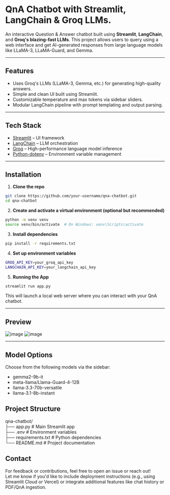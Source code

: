 # QnA Chatbot with Streamlit, LangChain & Groq LLMs.

An interactive Question & Answer chatbot built using **Streamlit**, **LangChain**, and **Groq's blazing-fast LLMs**. This project allows users to query using a web interface and get AI-generated responses from large language models like LLaMA-3, LLaMA-Guard, and Gemma.

---

## Features

- Uses Groq's LLMs (LLaMA-3, Gemma, etc.) for generating high-quality answers.
- Simple and clean UI built using Streamlit.
- Customizable temperature and max tokens via sidebar sliders.
- Modular LangChain pipeline with prompt templating and output parsing.

---

## Tech Stack

- [Streamlit](https://streamlit.io/) – UI framework
- [LangChain](https://www.langchain.com/) – LLM orchestration
- [Groq](https://groq.com/) – High-performance language model inference
- [Python-dotenv](https://pypi.org/project/python-dotenv/) – Environment variable management

---

## Installation

1. **Clone the repo**

```bash
git clone https://github.com/your-username/qna-chatbot.git
cd qna-chatbot
```

2. **Create and activate a virtual environment (optional but recommended)**

```bash
python -m venv venv
source venv/bin/activate  # On Windows: venv\Scripts\activate
```

3. **Install dependencies**

```bash
pip install -r requirements.txt
```

4. **Set up environment variables**

```bash
GROQ_API_KEY=your_groq_api_key
LANGCHAIN_API_KEY=your_langchain_api_key
```

5. **Running the App**

```bash
streamlit run app.py
```
This will launch a local web server where you can interact with your QnA chatbot.

---

## Preview

![image](https://github.com/user-attachments/assets/fcddb627-e273-4e0a-9cee-cffa1922a39f)
![image](https://github.com/user-attachments/assets/2f35e966-733e-48ff-b7a4-17096ee323c6)


---

## Model Options

Choose from the following models via the sidebar:

- gemma2-9b-it
- meta-llama/Llama-Guard-4-12B
- llama-3.3-70b-versatile
- llama-3.1-8b-instant

## Project Structure

qna-chatbot/       
├── app.py               # Main Streamlit app      
├── .env                 # Environment variables      
├── requirements.txt     # Python dependencies      
└── README.md            # Project documentation      

## Contact

For feedback or contributions, feel free to open an issue or reach out!      
Let me know if you'd like to include deployment instructions (e.g., using Streamlit Cloud or Vercel) or integrate additional features like chat history or PDF/QnA ingestion.
